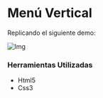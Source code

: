 # Menú Vertical


Replicando el siguiente demo:


![Img](https://fotos.subefotos.com/3b523ebdaaa3e207adb555eaa26b8351o.gif)


### Herramientas Utilizadas

 * Html5
 * Css3

